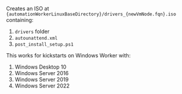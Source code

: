 
Creates an ISO at `{automationWorkerLinuxBaseDirectory}/drivers_{newVmNode.fqn}.iso` containing:

1. `drivers` folder
2. `autounattend.xml`
2. `post_install_setup.ps1`

This works for kickstarts on Windows Worker with:
1. Windows Desktop 10
2. Windows Server 2016
2. Windows Server 2019
3. Windows Server 2022